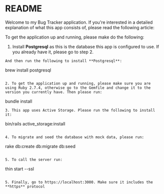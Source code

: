 # README

Welcome to my Bug Tracker application. If you're interested in a detailed explanation of what this app consists of, please read the following article:


To get the application up and running, please make do the following:

1. Install **Postgresql** as this is the database this app is configured to use. If you already have it, please go to step 2. 


```
And then run the following to install **Postgresql**:

```
brew install postgresql
```

2. To get the application up and running, please make sure you are using Ruby 2.7.4, otherwise go to the Gemfile and change it to the version you currently have. Then please run:

```
bundle install
```
3. This app uses Active Storage. Please run the following to install it:
```
bin/rails active_storage:install
```

4. To migrate and seed the database with mock data, please run:

```
rake db:create db:migrate db:seed
```

5. To call the server run:

```
thin start --ssl
```

5. Finally, go to https://localhost:3000. Make sure it includes the **https** protocol